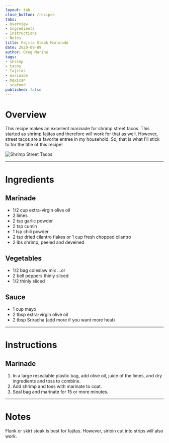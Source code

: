 ```yaml
---
layout: tab
close_button: /recipes
tabs:
- Overview
- Ingredients
- Instructions
- Notes
title: Fajita Steak Marinade
date: 2020-09-09
author: Greg Marine
tags: 
- shrimp
- tacos
- fajitas
- marinade
- mexican
- seafood
published: false
---
```


# Overview

This recipe makes an excellent marinade for shrimp street tacos. This started as shrimp fajitas and therefore will work for that as well. However, street tacos are a favorite entree in my household. So, that is what I'll stick to for the title of this recipe!

![Shrimp Street Tacos](/assets/img/collections/recipes/shrimp-street-tacos/shrimp-street-tacos.jpg "Shrimp Street Tacos")

<!--more-->

---

# Ingredients

## Marinade

- 1/2 cup extra-virgin olive oil
- 2 limes
- 2 tsp garlic powder
- 2 tsp cumin
- 1 tsp chili powder
- 2 tsp dried cilantro flakes or 1 cup fresh chopped cilantro
- 2 lbs shrimp, peeled and deveined

## Vegetables

- 1/2 bag coleslaw mix
...or
- 2 bell peppers thinly sliced
- 1/2 thinly sliced

## Sauce

- 1 cup mayo
- 2 tbsp extra-virgin olive oil
- 2 tbsp Sriracha (add more if you want more heat)

---

# Instructions

## Marinade

1. In a large resealable plastic bag, add olive oil, juice of the limes, and dry ingredients and toss to combine.
2. Add shrimp and toss with marinate to coat.
3. Seal bag and marinate for 15 or more minutes.



---

# Notes

Flank or skirt steak is best for fajitas. However, sirloin cut into strips will also work.